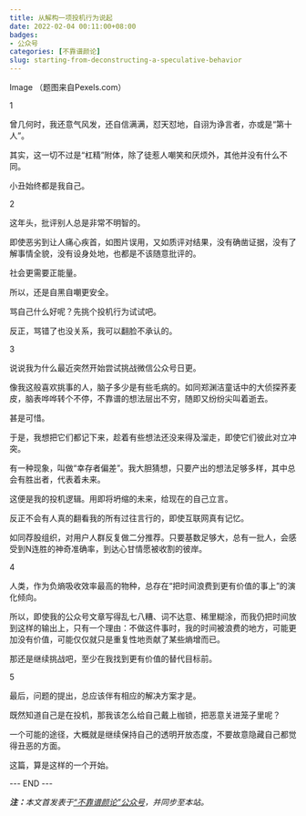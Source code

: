 ```yaml
---
title: 从解构一项投机行为说起
date: 2022-02-04 00:11:00+08:00
badges:
- 公众号
categories: [不靠谱颜论]
slug: starting-from-deconstructing-a-speculative-behavior
---
```


Image
（题图来自Pexels.com）

1

曾几何时，我还意气风发，还自信满满，怼天怼地，自诩为诤言者，亦或是“第十人”。

其实，这一切不过是“杠精”附体，除了徒惹人嘲笑和厌烦外，其他并没有什么不同。

小丑始终都是我自己。

2

这年头，批评别人总是非常不明智的。

即使恶劣到让人痛心疾首，如图片误用，又如质评对结果，没有确凿证据，没有了解事情全貌，没有设身处地，也都是不该随意批评的。

社会更需要正能量。

所以，还是自黑自嘲更安全。

骂自己什么好呢？先挑个投机行为试试吧。

反正，骂错了也没关系，我可以翻脸不承认的。

3

说说我为什么最近突然开始尝试挑战微信公众号日更。

像我这般喜欢挑事的人，脑子多少是有些毛病的。如同郑渊洁童话中的大侦探荞麦皮，脑表哗哗转个不停，不靠谱的想法层出不穷，随即又纷纷尖叫着逝去。

甚是可惜。

于是，我想把它们都记下来，趁着有些想法还没来得及溜走，即使它们彼此对立冲突。

有一种现象，叫做“幸存者偏差”。我大胆猜想，只要产出的想法足够多样，其中总会有胜出者，代表着未来。

这便是我的投机逻辑。用即将坍缩的未来，给现在的自己立言。

反正不会有人真的翻看我的所有过往言行的，即使互联网真有记忆。

如同荐股组织，对用户人群反复做二分推荐。只要基数足够大，总有一批人，会感受到N连胜的神奇准确率，到达心甘情愿被收割的彼岸。

4

人类，作为负熵吸收效率最高的物种，总存在“把时间浪费到更有价值的事上”的演化倾向。

所以，即使我的公众号文章写得乱七八糟、词不达意、稀里糊涂，而我仍把时间放到这样的输出上，只有一个理由：不做这件事时，我的时间被浪费的地方，可能更加没有价值，可能仅仅就只是重复性地贡献了某些熵增而已。

那还是继续挑战吧，至少在我找到更有价值的替代目标前。

5

最后，问题的提出，总应该伴有相应的解决方案才是。

既然知道自己是在投机，那我该怎么给自己戴上枷锁，把恶意关进笼子里呢？

一个可能的途径，大概就是继续保持自己的透明开放态度，不要故意隐藏自己都觉得丑恶的方面。

这篇，算是这样的一个开始。

<div class="p-5 text-center">--- END ---</div>

<i><b>注：</b>本文首发表于[“不靠谱颜论”公众号](https://mp.weixin.qq.com/s/KTO8YmAbJBTs7uQ5voRBog)，并同步至本站。</i>
